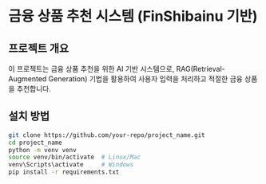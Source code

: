 # 금융 상품 추천 시스템 (FinShibainu 기반)

## 프로젝트 개요
이 프로젝트는 금융 상품 추천을 위한 AI 기반 시스템으로, RAG(Retrieval-Augmented Generation) 기법을 활용하여 사용자 입력을 처리하고 적절한 금융 상품을 추천합니다.

## 설치 방법
```bash
git clone https://github.com/your-repo/project_name.git
cd project_name
python -m venv venv
source venv/bin/activate  # Linux/Mac
venv\Scripts\activate     # Windows
pip install -r requirements.txt

